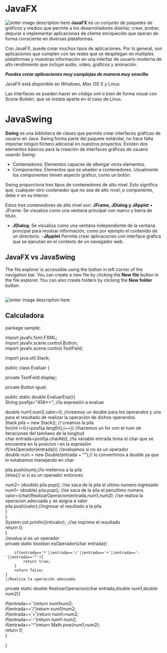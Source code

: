 ﻿# JavaFX

![enter image description here](http://programaenlinea.net/wp-content/uploads/2015/06/FX.png)
**JavaFX** es un conjunto de paquetes de gráficos y medios que permite a los desarrolladores diseñar, crear, probar, depurar e implementar aplicaciones de cliente enriquecido que operan de forma consciente en diversas plataformas.

Con JavaFX, puede crear muchos tipos de aplicaciones. Por lo general, son aplicaciones que cumplen con las redes que se despliegan en múltiples plataformas y muestran información en una interfaz de usuario moderna de alto rendimiento que incluye audio, vídeo, gráficos y animación.

***Puedes crear aplicaciones muy complejas de manera muy sencilla***

JavaFX está disponible en *Windows, Mac OS X y Linux.*

Las interfaces se pueden hacer en código _xml_ o bien de forma visual con _Scene Builder_, que se instala aparte en el caso de Linux.

# JavaSwing

**Swing** es una biblioteca de clases que permite crear interfaces gráficas de usuario en Java.
Swing forma parte del paquete estándar, no hace falta importar ningún fichero adicional en nuestros proyectos.
Existen dos elementos básicos para la creación de interfaces gráficas de usuario usando Swing:
 - Contenedores: Elementos capaces de albergar otros elementos.
 -  Componentes: Elementos que se añaden a contenedores.
  Usualmente los   componentes tienen aspecto gráfico, como un botón.
  
Swing proporciona tres tipos de contenedores de alto nivel. Esto significa que, cualquier otro contenedor que no sea de alto nivel, o componente, debe ir en su interior.

Estos tres contenedores de alto nivel son: **JFrame, JDialog y JApplet**
• JFrame: Se visualiza como una ventana principal con marco y barra de título.

 - **JDialog**: Se visualiza como una ventana independiente de la ventana principal para mostrar información, como por ejemplo el contenido de un directorio.
-**JApplet** Permite crear aplicaciones con interface gráfica que se ejecutan en el contexto de un navegador web.

## JavaFX vs JavaSwing

The file explorer is accessible using the button in left corner of the navigation bar. You can create a new file by clicking the **New file** button in the file explorer. You can also create folders by clicking the **New folder** button.

## 

![enter image description here](https://cdn.educba.com/academy/wp-content/uploads/2018/11/Java-Swing-vs-Java-FX.jpg)

## Calculadora 
package sample;  
  
import javafx.fxml.FXML;  
import javafx.scene.control.Button;  
import javafx.scene.control.TextField;  
  
  
import java.util.Stack;  
  
public class Evaluar {  
  
   
  private TextField display;  
  
  
  private Button igual;  
  
   public static double EvaluarExp(){  
        String posfija="456*+"; //la expresión a evaluar  
  
  double num1,num2,valor=0; //creamos un double para los operandos y uno para el resultado de realizar la operación de dichos operandos.  
  Stack pila = new Stack(); // creamos la pila  
  for(int i=0;i<posfija.length();i++){ //hacemos un for con el num de iteraciones del tamñano de la longitud  
  char entrada=posfija.charAt(i); //la variable entrada toma el char que se encuentre en la posicion i en la expresión  
  if(!esOperador(entrada)){ //evaluamos si no es un operador  
  double num = new Double(entrada + "");// lo convertimos a double ya que lo estabamos manejando en char  
  
  pila.push(num);//lo metemos a la pila  
  }else{// si sí es un operador entonces  
  
  num2= (double) pila.pop(); //se saca de la pila el ultimo numero ingresado  
  num1= (double) pila.pop(); //se saca de la pila el penultimo numero  
  valor=(char)RealizarOperacion(entrada,num1,num2); //se realiza la operacion adecuada y se asigna a valor  
  pila.push(valor);//ingresar el resultado a la pila  
  }  
        }  
        System.out.println((int)valor); ;//se imprime el resultado  
  return 0;  
    }  
//evalua si es un operador  
  private static boolean esOperador(char entrada){   
  
        if(entrada=='*'||entrada=='/'||entrada=='+'||entrada=='-'||entrada=='^'){  
            return true;  
        }  
        return false;  
    }  
    //Realiza la operación adecuada.  
  private static double RealizarOperacion(char entrada,double num1,double num2){  
  

  if(entrada=='*')return num1*num2;  
        if(entrada=='/')return num1/num2;  
        if(entrada=='+')return num1+num2;  
        if(entrada=='-')return num1-num2;  
        if(entrada=='^')return Math.pow(num1,num2);  
        return 0;  
    }  
  
}

    

